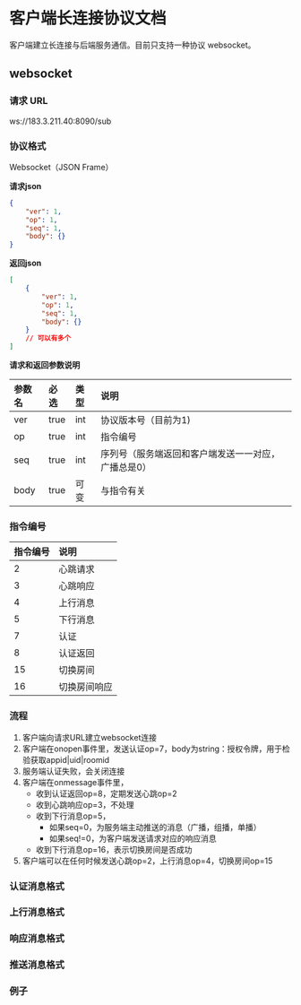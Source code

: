 # 客户端长连接协议文档

客户端建立长连接与后端服务通信。目前只支持一种协议 websocket。

## websocket 

### 请求 URL

ws://183.3.211.40:8090/sub

### 协议格式

Websocket（JSON Frame）

**请求json**

```json
{
    "ver": 1,
    "op": 1,
    "seq": 1,
    "body": {}
}
```

**返回json**

```json
[
    {
        "ver": 1,
        "op": 1,
        "seq": 1,
        "body": {}
    }
    // 可以有多个
]
```

**请求和返回参数说明**

| 参数名     | 必选  | 类型 | 说明       |
| :-----     | :---  | :--- | :---       |
| ver        | true  | int | 协议版本号（目前为1) |
| op         | true  | int | 指令编号 |
| seq        | true  | int | 序列号（服务端返回和客户端发送一一对应，广播总是0） |
| body       | true  | 可变 | 与指令有关 |

### 指令编号

| 指令编号     | 说明  | 
| :-----     | :---  |
| 2 | 心跳请求 |
| 3 | 心跳响应 |
| 4 | 上行消息 |
| 5 | 下行消息 |
| 7 | 认证    |
| 8 | 认证返回 |
|15 | 切换房间 |
|16 | 切换房间响应 |

### 流程

1. 客户端向请求URL建立websocket连接
1. 客户端在onopen事件里，发送认证op=7，body为string：授权令牌，用于检验获取appid|uid|roomid
1. 服务端认证失败，会关闭连接
1. 客户端在onmessage事件里，
    * 收到认证返回op=8，定期发送心跳op=2
    * 收到心跳响应op=3，不处理
    * 收到下行消息op=5，
        * 如果seq=0，为服务端主动推送的消息（广播，组播，单播）
        * 如果seq!=0，为客户端发送请求对应的响应消息
    * 收到下行消息op=16，表示切换房间是否成功
1. 客户端可以在任何时候发送心跳op=2，上行消息op=4，切换房间op=15

### 认证消息格式



### 上行消息格式

### 响应消息格式

### 推送消息格式

### 例子


